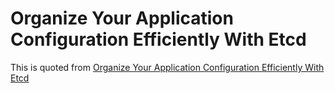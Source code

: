 # Organize Your Application Configuration Efficiently With Etcd

This is quoted from [Organize Your Application Configuration Efficiently With Etcd](https://medium.com/better-programming/organize-your-application-configuration-efficiently-with-etcd-89dad3fa3dcf)